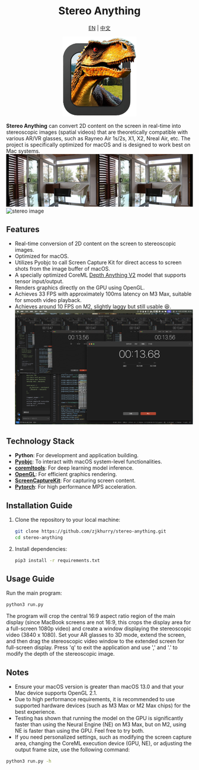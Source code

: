 <div align="center">

<h1> Stereo Anything </h1>

[EN](readme.md) | [中文](doc/readme_cn.md)


<img src="img/icon.png" alt="ico" style="width: 200px; height: auto;">
</div>

**Stereo Anything** can convert 2D content on the screen in real-time into stereoscopic images (spatial videos) that are theoretically compatible with various AR/VR glasses, such as Rayneo Air 1s/2s, X1, X2, Nreal Air, etc. The project is specifically optimized for macOS and is designed to work best on Mac systems.
![stereo image](img/1.jpeg)
![stereo image](img/2.gif)

## Features

- Real-time conversion of 2D content on the screen to stereoscopic images.
- Optimized for macOS.
- Utilizes Pyobjc to call Screen Capture Kit for direct access to screen shots from the image buffer of macOS.
- A specially optimized CoreML [Depth Anything V2](https://github.com/DepthAnything/Depth-Anything-V2) model that supports tensor input/output.
- Renders graphics directly on the GPU using OpenGL.
- Achieves 33 FPS with approximately 100ms latency on M3 Max, suitable for smooth video playback.
- Achieves around 10 FPS on M2, slightly laggy but still usable :satisfied:.
![delay](img/delay.jpeg)

## Technology Stack

- **Python**: For development and application building.
- **[Pyobjc](https://github.com/ronaldoussoren/pyobjc/tree/master)**: To interact with macOS system-level functionalities.
- **[coremltools](https://github.com/apple/coremltools/tree/main)**: For deep learning model inference.
- **[OpenGL](https://pyopengl.sourceforge.net/)**: For efficient graphics rendering.
- **[ScreenCaptureKit](https://developer.apple.com/documentation/screencapturekit?language=objc)**: For capturing screen content.
- **[Pytorch](https://pytorch.org/)**: For high performance MPS acceleration.

## Installation Guide

1. Clone the repository to your local machine:
   ```bash
   git clone https://github.com/zjkhurry/stereo-anything.git
   cd stereo-anything
   ```

2. Install dependencies:
   ```bash
   pip3 install -r requirements.txt
   ```

## Usage Guide

Run the main program:
```bash
python3 run.py
```
The program will crop the central 16:9 aspect ratio region of the main display (since MacBook screens are not 16:9, this crops the display area for a full-screen 1080p video) and create a window displaying the stereoscopic video (3840 x 1080). Set your AR glasses to 3D mode, extend the screen, and then drag the stereoscopic video window to the extended screen for full-screen display. Press 'q' to exit the application and use ',' and '.' to modify the depth of the stereoscopic image.

## Notes

- Ensure your macOS version is greater than macOS 13.0 and that your Mac device supports OpenGL 2.1.
- Due to high performance requirements, it is recommended to use supported hardware devices (such as M3 Max or M2 Max chips) for the best experience.
- Testing has shown that running the model on the GPU is significantly faster than using the Neural Engine (NE) on M3 Max, but on M2, using NE is faster than using the GPU. Feel free to try both.
- If you need personalized settings, such as modifying the screen capture area, changing the CoreML execution device (GPU, NE), or adjusting the output frame size, use the following command:
```bash
python3 run.py -h
```